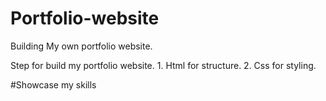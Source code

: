 # Portfolio-website
 Building My own portfolio website.

 Step for build my portfolio website.
    1. Html for structure.
    2. Css for styling.

#Showcase my skills